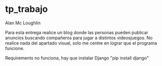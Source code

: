 # tp_trabajo

Alan Mc Loughlin

Para esta entrega realice un blog donde las personas pueden publicar anuncios buscando compañeros para jugar a distintos videosjuegos.
No realice nada del apartado visual, solo me centre en lograr que el programa funcione.

Requirements no funciona, hay que instalar Django
"pip install django"
